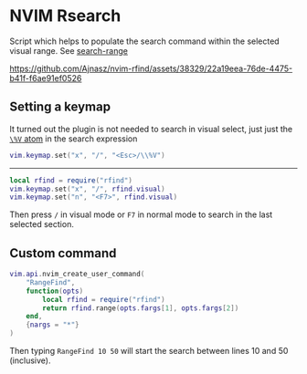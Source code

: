 # NVIM Rsearch

Script which helps to populate the search command within the selected visual
range. See [search-range](https://neovim.io/doc/user/pattern.html#search-range)


https://github.com/Ajnasz/nvim-rfind/assets/38329/22a19eea-76de-4475-b41f-f6ae91ef0526


## Setting a keymap

It turned out the plugin is not needed to search in visual select, just just the [`\%V` atom](https://neovim.io/doc/user/pattern.html#%2F%5C%25V) in the search expression

```lua
vim.keymap.set("x", "/", "<Esc>/\\%V")
```
***

```lua
local rfind = require("rfind")
vim.keymap.set("x", "/", rfind.visual)
vim.keymap.set("n", "<F7>", rfind.visual)
```

Then press `/` in visual mode or `F7` in normal mode to search in the last
selected section.

## Custom command

```lua
vim.api.nvim_create_user_command(
    "RangeFind",
    function(opts)
        local rfind = require("rfind")
        return rfind.range(opts.fargs[1], opts.fargs[2])
    end,
    {nargs = "*"}
)
```

Then typing `RangeFind 10 50` will start the search between lines 10 and 50 (inclusive).
